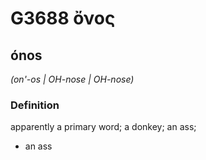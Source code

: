 # G3688 ὄνος

## ónos

_(on'-os | OH-nose | OH-nose)_

### Definition

apparently a primary word; a donkey; an ass; 

- an ass

